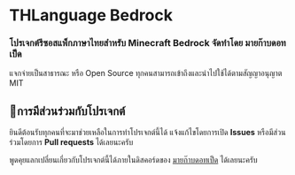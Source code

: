 # THLanguage Bedrock
### โปรเจกต์รีซอสแพ็กภาษาไทยสำหรับ Minecraft Bedrock จัดทำโดย มายก๊าบดอทเป็ด
แจกจ่ายเป็นสาธารณะ หรือ Open Source ทุกคนสามารถเข้าถึงและนำไปใช้ได้ตามสัญญาอนุญาต MIT

## 🚀การมีส่วนร่วมกับโปรเจกต์
ยินดีต้อนรับทุกคนที่จะมาช่วยเหลือในการทำโปรเจกต์นี้ได้ 
แจ้งแก้ไขโดยการเปิด **Issues** หรือมีส่วนร่วมโดยการ **Pull requests** ได้เลยนะครับ 

พูดคุยแลกเปลี่ยนเกี่ยวกับโปรเจกต์นี้ได้ภายในดิสคอร์ดของ [มายก๊าบดอทเป็ด](https://discord.minegarp.net) ได้เลยนะครับ
